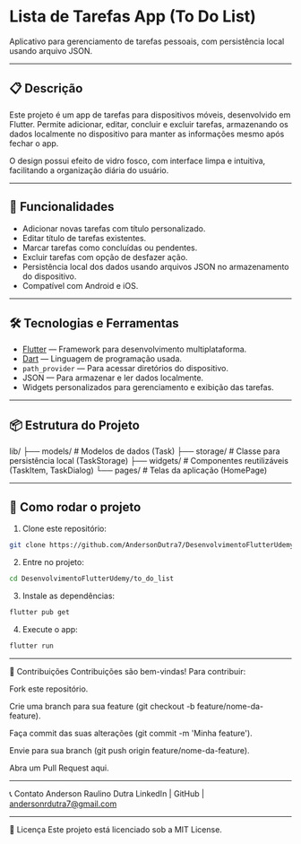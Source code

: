 # Lista de Tarefas App (To Do List)

Aplicativo para gerenciamento de tarefas pessoais, com persistência local usando arquivo JSON.

---

## 📋 Descrição

Este projeto é um app de tarefas para dispositivos móveis, desenvolvido em Flutter. Permite adicionar, editar, concluir e excluir tarefas, armazenando os dados localmente no dispositivo para manter as informações mesmo após fechar o app.

O design possui efeito de vidro fosco, com interface limpa e intuitiva, facilitando a organização diária do usuário.

---

## 🚀 Funcionalidades

- Adicionar novas tarefas com título personalizado.
- Editar título de tarefas existentes.
- Marcar tarefas como concluídas ou pendentes.
- Excluir tarefas com opção de desfazer ação.
- Persistência local dos dados usando arquivos JSON no armazenamento do dispositivo.
- Compatível com Android e iOS.

---

## 🛠 Tecnologias e Ferramentas

- [Flutter](https://flutter.dev/) — Framework para desenvolvimento multiplataforma.
- [Dart](https://dart.dev/) — Linguagem de programação usada.
- `path_provider` — Para acessar diretórios do dispositivo.
- JSON — Para armazenar e ler dados localmente.
- Widgets personalizados para gerenciamento e exibição das tarefas.

---

## 📦 Estrutura do Projeto

lib/
├── models/ # Modelos de dados (Task)
├── storage/ # Classe para persistência local (TaskStorage)
├── widgets/ # Componentes reutilizáveis (TaskItem, TaskDialog)
└── pages/ # Telas da aplicação (HomePage)

---

## 🚀 Como rodar o projeto

1. Clone este repositório:

```bash
git clone https://github.com/AndersonDutra7/DesenvolvimentoFlutterUdemy.git
```

2. Entre no projeto:

```bash
cd DesenvolvimentoFlutterUdemy/to_do_list
```

3. Instale as dependências:

```bash
flutter pub get
```

4. Execute o app:

```bash
flutter run
```

---

🤝 Contribuições
Contribuições são bem-vindas! Para contribuir:

Fork este repositório.

Crie uma branch para sua feature (git checkout -b feature/nome-da-feature).

Faça commit das suas alterações (git commit -m 'Minha feature').

Envie para sua branch (git push origin feature/nome-da-feature).

Abra um Pull Request aqui.

---

📞 Contato
Anderson Raulino Dutra
LinkedIn | GitHub | andersonrdutra7@gmail.com

---

📄 Licença
Este projeto está licenciado sob a MIT License.

```

```
